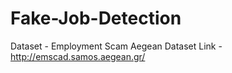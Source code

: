 # Fake-Job-Detection
Dataset - Employment Scam Aegean Dataset
Link - http://emscad.samos.aegean.gr/
